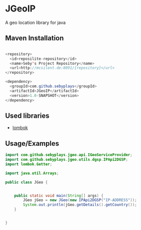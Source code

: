 
# JGeoIP

A geo location library for java



## Maven Installation

```java

<repository>
  <id>reposilite-repository</id>
  <name>Seby's Project Repository</name>
  <url>http://mcsilent.de:8091/{repository}</url>
</repository>

<dependency>
  <groupId>com.github.sebyplays</groupId>
  <artifactId>JGeoIP</artifactId>
  <version>1.0-SNAPSHOT</version>
</dependency>
```

## Used libraries

- [lombok](https://projectlombok.org/)

## Usage/Examples
```java
import com.github.sebyplays.jgeo.api.IGeoServiceProvider;
import com.github.sebyplays.jgeo.utils.dgsp.IPApi2DGSP;
import lombok.Getter;

import java.util.Arrays;

public class JGeo {


    public static void main(String[] args) {
        JGeo jGeo = new JGeo(new IPApi2DGSP("IP-ADDRESS"));
        System.out.println(jGeo.getDetails().getCountry());
    }


}
```

